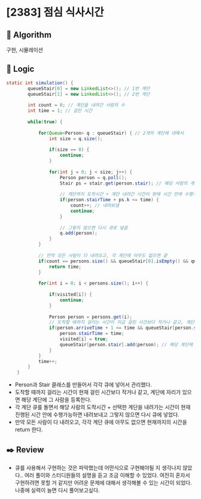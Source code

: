 # [2383] 점심 식사시간 

## :pushpin: **Algorithm**

구현, 시뮬레이션

## :round_pushpin: **Logic**

```java
static int simulation() {
		queueStair[0] = new LinkedList<>(); // 1번 계단
		queueStair[1] = new LinkedList<>(); // 2번 계단
		
		int count = 0; // 계단을 내려간 사람의 수 
		int time = 1; // 걸린 시간
		
		while(true) {
			
			for(Queue<Person> q : queueStair) { // 2개의 계단에 대해서 
				int size = q.size();
				
				if(size == 0) {
					continue;
				}
				
				for(int j = 0; j < size; j++) {
					Person person = q.poll(); 
					Stair ps = stair.get(person.stair); // 해당 사람의 계단 
					
					// 계단까지 도착시간 + 계단 내려간 시간이 현재 시간 안에 수행가능하면 
					if(person.stairTime + ps.k <= time) {
						count++; // 내려보냄
						continue;
					}
					
					// 그렇지 않으면 다시 큐로 넣음 
					q.add(person);
				}
			}
			
			// 만약 모든 사람이 다 내려오고, 각 계단에 아무도 없으면 끝 
			if(count == persons.size() && queueStair[0].isEmpty() && queueStair[1].isEmpty()) {
				return time;
			}
			
			for(int i = 0; i < persons.size(); i++) {
				
				if(visited[i]) {
					continue;
				}
				
				Person person = persons.get(i);
				// 도착할 때까지 걸리는 시간이 지금 걸린 시간보다 작거나 같고, 계단에 자리가 있으면  
				if(person.arriveTime + 1 <= time && queueStair[person.stair].size() <= 2) {
					person.stairTime = time;
					visited[i] = true;
					queueStair[person.stair].add(person); // 해당 계단에 등록 
				}
			}
			time++;
		}
	}
```
- Person과 Stair 클래스를 만들어서 각각 큐에 넣어서 관리했다.
- 도착할 때까지 걸리는 시간이 현재 걸린 시간보다 작거나 같고, 계단에 자리가 있으면 해당 계단에 그 사람을 등록한다. 
- 각 계단 큐를 돌면서 해당 사람의 도착시간 + 선택한 계단을 내려가는 시간이 현재 진행된 시간 안에 수행가능하면 내려보내고 그렇지 않으면 다시 큐에 넣었다.
- 만약 모든 사람이 다 내려오고, 각각 계단 큐에 아무도 없으면 현재까지의 시간을 return 한다.


## :black_nib: **Review**
- 큐를 사용해서 구현하는 것은 파악했는데 어떤식으로 구현해야될 지 생각나지 않았다.. 여러 풀이와 스터디원들의 설명을 듣고 조금 이해할 수 있었다. 여전히 혼자서 구현하려면 못할 거 같지만 어려운 문제에 대해서 생각해볼 수 있는 시간이 되었다. 나중에 실력이 늘면 다시 풀어보고싶다. 

